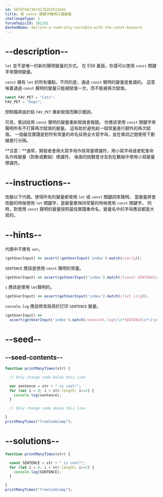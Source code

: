 ```yaml
---
id: 587d7b87367417b2b2512b41
title: 用 const 關鍵字聲明只讀變量
challengeType: 1
forumTopicId: 301201
dashedName: declare-a-read-only-variable-with-the-const-keyword
---
```


# --description--

`let` 並不是唯一的新的聲明變量的方式。 在 ES6 裏面，你還可以使用 `const` 關鍵字來聲明變量。

`const` 擁有 `let` 的所有優點，不同的是，通過 `const` 聲明的變量是隻讀的。 這意味着通過 `const` 聲明的變量只能被賦值一次，而不能被再次賦值。

```js
const FAV_PET = "Cats";
FAV_PET = "Dogs";
```

控制檯將由於給 `FAV_PET` 重新賦值而顯示錯誤。

可見，嘗試給用 `const` 聲明的變量重新賦值會報錯。 你應該使用 `const` 關鍵字來聲明所有不打算再次賦值的變量。 這有助於避免給一個常量進行額外的再次賦值。 一個最佳實踐是對所有常量的命名採用全大寫字母，並在單詞之間使用下劃線進行分隔。

**注意：**通常，開發者會用大寫字母作爲常量標識符，用小寫字母或者駝峯命名作爲變量（對象或數組）標識符。 後面的挑戰會涉及到在數組中使用小寫變量標識符。

# --instructions--

改變以下代碼，使得所有的變量都使用 `let` 或 `const` 關鍵詞來聲明。 當變量將會改變的時候使用 `let` 關鍵字，當變量要保持常量的時候使用 `const` 關鍵字。 同時，對使用 `const` 聲明的變量按照最佳實踐重命名，變量名中的字母應該都是大寫的。

# --hints--

代碼中不應有 `var`。

```js
(getUserInput) => assert(!getUserInput('index').match(/var/g));
```

`SENTENCE` 應該是使用 `const` 聲明的常量。

```js
(getUserInput) => assert(getUserInput('index').match(/(const SENTENCE)/g));
```

`i` 應該是使用 `let`聲明的。

```js
(getUserInput) => assert(getUserInput('index').match(/(let i)/g));
```

`console.log` 應該修改爲用於打印 `SENTENCE` 變量。

```js
(getUserInput) =>
  assert(getUserInput('index').match(/console\.log\(\s*SENTENCE\s*\)\s*;?/g));
```

# --seed--

## --seed-contents--

```js
function printManyTimes(str) {

  // Only change code below this line

  var sentence = str + " is cool!";
  for (var i = 0; i < str.length; i+=2) {
    console.log(sentence);
  }

  // Only change code above this line

}
printManyTimes("freeCodeCamp");
```

# --solutions--

```js
function printManyTimes(str) {

  const SENTENCE = str + " is cool!";
  for (let i = 0; i < str.length; i+=2) {
    console.log(SENTENCE);
  }

}
printManyTimes("freeCodeCamp");
```
